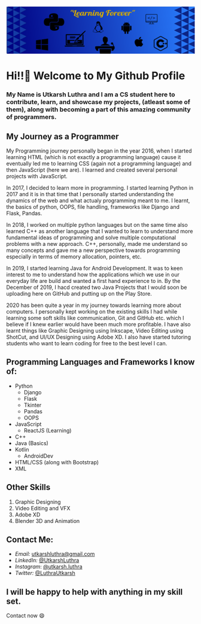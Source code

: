 ![Cover](/Cover.png)
# Hi!!👋 Welcome to My Github Profile

### My Name is Utkarsh Luthra and I am a CS student here to contribute, learn, and showcase my projects, (atleast some of them), along with becoming a part of this amazing community of programmers.

## My Journey as a Programmer
My Programming journey personally began in the year 2016, when I started learning HTML (which is not exactly a programming language) cause it eventually led me to learning CSS (again not a programming language) and then JavaScript (here we are). I learned and created several personal projects with JavaScript. 

In 2017, I decided to learn more in programming. I started learning Python in 2017 and it is in that time that I personally started understanding the dynamics of the web and what actualy programming meant to me. I learnt, the basics of python, OOPS, file handling, frameworks like Django and Flask, Pandas. 

In 2018, I worked on multiple python languages but on the same time also learned C++ as another language that I wanted to learn to understand more fundamental ideas of programming and solve multiple computational problems with a new approach. C++, personally, made me understand so many concepts and gave me a new perspective towards programming especially in terms of memory allocation, pointers, etc.

In 2019, I started learning Java for Android Development. It was to keen interest to me to understand how the applications which we use in our everyday life are build and wanted a first hand experience to in. By the December of 2019, I hacd created two Java Projects that I would soon be uploading here on GitHub and putting up on the Play Store.

2020 has been quite a year in my journey towards learning more about computers. I personally kept working on the existing skills I had while learning some soft skills like communication, Git and GitHub etc. which I believe if I knew earlier would have been much more profitable. I have also learnt things like Graphic Designing using Inkscape, Video Editing using ShotCut, and UI/UX Designing using Adobe XD. I also have started tutoring students who want to learn coding for free to the best level I can.

## Programming Languages and Frameworks I know of:

* Python
  * Django
  * Flask
  * Tkinter
  * Pandas
  * OOPS
* JavaScript
  * ReactJS (Learning)
* C++
* Java (Basics)
* Kotlin
  * AndroidDev
* HTML/CSS (along with Bootstrap)
* XML

## Other Skills
1. Graphic Designing
2. Video Editing and VFX
3. Adobe XD
4. Blender 3D and Animation

## Contact Me:
* *Email:*      [utkarshluthra@gmail.com](mailto:utkarshluthra@gmail.com)
* *LinkedIn:*   [@UtkarshLuthra](https://www.linkedin.com/in/utkarshluthra)
* *Instagram*:  [@utkarsh.luthra](https://www.instagram.com/utkarsh.luthra)
* *Twitter:*    [@LuthraUtkarsh](https://www.twitter.com/LuthraUtkarsh)


## I will be happy to help with anything in my skill set.
Contact now 😄
